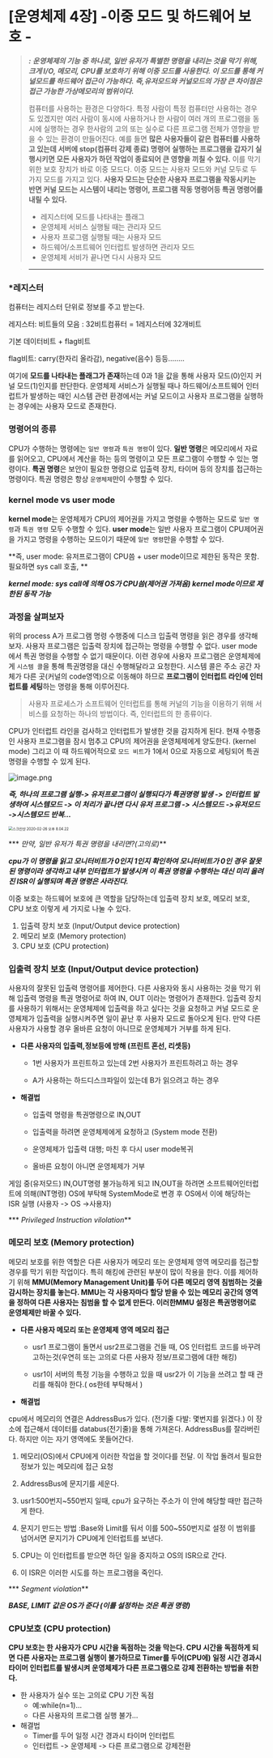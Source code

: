 





# [운영체제 4장] -이중 모드 및 하드웨어 보호 -

> ***: 운영체제의 기능 중 하나로, 일반 유저가 특별한 명령을 내리는 것을 막기 위해, 크게 I/O, 메모리, CPU를 보호하기 위해 이중 모드를 사용한다. 이 모드를 통해 커널모드를 하드웨어 접근이 가능하다. 즉,유저모드와 커널모드의 가장 큰 차이점은 접근 가능한 가상메모리의 범위이다.***
>
> 컴퓨터를 사용하는 환경은 다양하다. 특정 사람이 특정 컴퓨터만 사용하는 경우도 있겠지만 여러 사람이 동시에 사용하거나 한 사람이 여러 개의 프로그램을 동시에 실행하는 경우 한사람의 고의 또는 실수로 다른 프로그램 전체가 영향을 받을 수 있는 환경이 만들어진다. 예를 들면 **많은 사용자들이 같은 컴퓨터를 사용하고 있는데  서버에 stop(컴퓨터 강제 종료) 명령어 실행하는 프로그램을 갑자기 실행시키면 모든 사용자가 하던 작업이 종료되어 큰 영향을 끼칠 수 있다.** 이를 막기 위한 보호 장치가 바로 이중 모드다. 이중 모드는 사용자 모드와 커널 모두로 두 가지 모드를 가지고 있다. **사용자 모드는 단순한 사용자 프로그램을 작동시키는 반면 커널 모드는 시스템이 내리는 명령어, 프로그램 작동 명령어등 특권 명령어를 내릴 수 있다.**
>
> - 레지스터에 모드를 나타내는 플래그
>- 운영체제 서비스 실행될 때는 관리자 모드
> - 사용자 프로그램 실행될 때는 사용자 모드
>- 하드웨어/소프트웨어 인터럽트 발생하면 관리자 모드
> - 운영체제 서비가 끝나면 다시 사용자 모드

> ****



### *레지스터

컴퓨터는 레지스터 단위로 정보를 주고 받는다. 

레지스터: 비트들의 모음 : 32비트컴퓨터 = 1레지스터에 32개비트

기본 데이터비트 + flag비트  

flag비트: carry(한자리 올라감), negative(음수) 등등….....

 여기에 **모드를 나타내는 플래그가 존재**하는데 0과 1을 값을 통해 사용자 모드(0)인지 커널 모드(1)인지를 판단한다. 운영체제 서비스가 실행될 때나 하드웨어/소프트웨어 인터럽트가 발생하는 때인 시스템 관련 환경에서는 커널 모드이고 사용자 프로그램을 실행하는 경우에는 사용자 모드로 존재한다.

### 명령어의 종류

CPU가 수행하는 명령에는 `일반 명령`과 `특권 명령`이 있다.
**일반 명령**은 메모리에서 자료를 읽어오고, CPU에서 계산을 하는 등의 명령이고 모든 프로그램이 수행할 수 있는 명령이다.
**특권 명령**은 보안이 필요한 명령으로 입출력 장치, 타이머 등의 장치를 접근하는 명령이다. 특권 명령은 항상 `운영체제`만이 수행할 수 있다.

### kernel mode vs user mode

**kernel mode**는 운영체제가 CPU의 제어권을 가지고 명령을 수행하는 모드로 `일반 명령`과 `특권 명령` 모두 수행할 수 있다.
**user mode**는 일반 사용자 프로그램이 CPU제어권을 가지고 명령을 수행하는 모드이기 때문에 `일반 명령`만을 수행할 수 있다.

**즉, user mode: 유저프로그램이 CPU씀 + user mode이므로 제한된 동작은 못함. 필요하면 sys call 호출, **

***kernel mode: sys call에 의해 OS가 CPU씀(제어권 가져옴) kernel mode이므로 제한된 동작 가능***

### 과정을 살펴보자

위의 process A가 프로그램 명령 수행중에 디스크 입출력 명령을 읽은 경우를 생각해 보자. 사용자 프로그램은 입출력 장치에 접근하는 명령을 수행할 수 없다. user mode에서 특권 명령을 수행할 수 없기 때문이다.
이련 경우에 사용자 프로그램은 운영체제에게 `시스템 콜`을 통해 특권명령을 대신 수행해달라고 요청한다. 시스템 콜은 주소 공간 자체가 다른 곳(커널의 code영역)으로 이동해야 하므로 **프로그램이 인터럽트 라인에 인터럽트를 세팅**하는 명령을 통해 이루어진다.

> 사용자 프로세스가 소프트웨어 인터럽트를 통해 커널의 기능을 이용하기 위해 서비스를 요청하는 하나의 방법이다. 즉, 인터럽트의 한 종류이다.

CPU가 인터럽트 라인을 검사하고 인터럽트가 발생한 것을 감지하게 된다. 현재 수행중인 사용자 프로그램을 잠시 멈추고 CPU의 제어권을 운영체제에게 양도한다. (kernel mode) 그리고 이 때 하드웨어적으로 `모드 비트`가 1에서 0으로 자동으로 세팅되어 특권 명령을 수행할 수 있게 된다.

![image.png](https://img.velog.io/post-images/adam2/77e17e20-2fc9-11ea-a15f-818085aba1cd/image.png?w=1024)





***즉, 하나의 프로그램 실행-> 유저프로그램이 실행되다가 특권명령 발생 -> 인터럽트 발생하여 시스템모드 -> 이 처리가 끝나면 다시 유저 프로그램 -> 시스템모드 ->유저모드 ->시스템모드 반복…***

<img src="/Users/DaeHyeon/Library/Application Support/typora-user-images/스크린샷 2020-02-26 오후 8.04.22.png" alt="스크린샷 2020-02-26 오후 8.04.22" style="zoom:50%;" />

*** *만약, 일반 유저가 특권 명령을 내리면?(고의로)***

 ***cpu가 이 명령을 읽고 모니터비트가 0인지 1인지 확인하여 모니터비트가 0인 경우 잘못된 명령이라 생각하고 내부 인터럽트가 발생시켜 이 특권 명령을 수행하는 대신 미리 올려진 ISR이 실행되며 특권 명령은 사라진다.***





이중 보호는 하드웨어 보호에 큰 역할을 담당하는데 입출력 장치 보호, 메모리 보호, CPU 보호 이렇게 세 가지로 나눌 수 있다.

1. 입출력 장치 보호 (Input/Output device protection)
2. 메모리 보호 (Memory protection)
3. CPU 보호 (CPU protection)



### 입출력 장치 보호 (Input/Output device protection)

 사용자의 잘못된 입출력 명령어를 제어한다. 다른 사용자와 동시 사용하는 것을 막기 위해 입출력 명령을 특권 명령어로 하여 IN, OUT 이라는 명령어가 존재한다. 입출력 장치를 사용하기 위해서는 운영체제에 입출력을 하고 싶다는 것을 요청하고 커널 모드로 운영체제가 입출력을 실행시켜주면 일이 끝난 후 사용자 모드로 돌아오게 된다. 만약 다른 사용자가 사용할 경우 올바른 요청이 아니므로 운영체제가 거부를 하게 된다.

- **다른 사용자의 입출력,정보등에 방해 (프린트 혼선, 리셋등)**

  - 1번 사용자가 프린트하고 있는데 2번 사용자가 프린트하려고 하는 경우

  -  A가 사용하는 하드디스크파일이 있는데 B가 읽으려고 하는 경우



- **해결법**

  - 입출력 명령을 특권명령으로 IN,OUT

  - 입출력을 하려면 운영체제에게 요청하고 (System mode 전환)

  - 운영체제가 입출력 대행; 마친 후 다시 user mode복귀

  - 올바른 요청이 아니면 운영체제가 거부

    

 게임 중(유저모드) IN,OUT명령 불가능하게 되고 IN,OUT을 하려면 소프트웨어인터럽트에 의해(INT명령) OS에 부탁해 SystemMode로 변경  후 OS에서 이에 해당하는 ISR 실행 (사용자 -> OS ->사용자)

*** *Privileged Instruction vilolation***



### 메모리 보호 (Memory protection)

 메모리 보호를 위한 역할은 다른 사용자가 메모리 또는 운영체제 영역 메모리를 접근할 경우를 막기 위한 작업이다. 특히 해킹에 관련된 부분이 많이 작용을 한다. 이를 제어하기 위해 **MMU(Memory Management Unit)**를 두어 다른 메모리 영역 침범하는 것을 감시하는 장치를 놓는다. MMU는 각 사용자마다 할당 받을 수 있는 메모리 공간의 영역을 정하여 다른 사용자는 침범을 할 수 없게 만든다. 이러한**MMU 설정은 특권명령어로 운영체제만 바꿀 수 있다.**

- **다른 사용자 메모리 또는 운영체제 영역 메모리 접근**

  - usr1 프로그램이 돌면서 usr2프로그램을 건들 때, OS 인터럽트 코드를 바꾸려고하는것(우연히 또는 고의로 다른 사용자 정보/프로그램에 대한 해킹)

  - usr1이 서버의 특정 기능을 수행하고 있을 때 usr2가 이 기능을 쓰려고 할 때 관리를 해줘야 한다.( os한테 부탁해서 )

  

- **해결법**

cpu에서 메모리의 연결은 AddressBus가 있다. (전기줄 다발: 몇번지를 읽겠다.) 이 장소에 접근해서 데이터를 databus(전기줄)을 통해 가져온다. AddressBus를 잘라버린다. 하지만 이는 자기 영역에도 못들어간다.

1. 메모리(OS)에서 CPU에게 이러한 작업을 할 것이다를 전달. 이 작업 돌려서 필요한 정보가 있는 메모리에 접근 요청

1. AddressBus에 문지기를 세운다. 

2. usr1:500번지~550번지 일때, cpu가 요구하는 주소가 이 안에 해당할 때만 접근하게 한다.

3. 문지기 만드는 방법 :Base와 Limit를 둬서 이를 500~550번지로 설정 이 범위를 넘어서면 문지기가 CPU에게 인터럽트를 보낸다.

4. CPU는 이 인터럽트를 받으면 하던 일을 중지하고 OS의 ISR으로 간다.

5. 이 ISR은 이러한 시도를 하는 프로그램을 죽인다.

*** *Segment violation***

***BASE, LIMIT 값은 OS가 준다 (이를 설정하는 것은 특권 명령)***



### CPU보호 (CPU protection)

 **CPU 보호는 한 사용자가 CPU 시간을 독점하는 것을 막는다. CPU 시간을 독점하게 되면 다른 사용자는 프로그램 실행이 불가하므로 Timer를 두어(CPU에) 일정 시간 경과시 타이머 인터럽트를 발생시켜 운영체제가 다른 프로그램으로 강제 전환하는 방법을 취한다.**

- 한 사용자가 실수 또는 고의로 CPU 기잔 독점
  - 예:while(n=1)...
  - 다른 사용자의 프로그램 실행 불가...
- 해결법
  - Timer를 두어 일정 시간 경과시 타이머 인터럽트
  - 인터럽트 -> 운영체제 -> 다른 프로그램으로 강제전환



